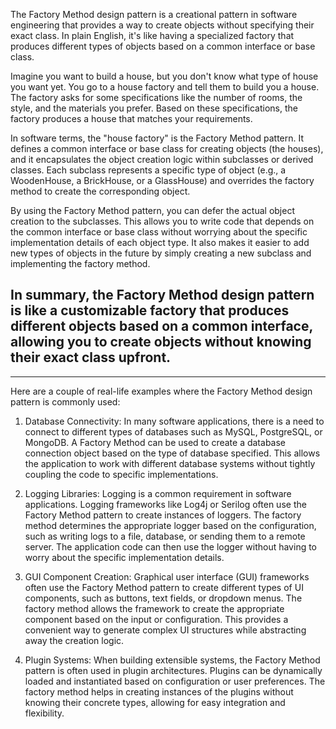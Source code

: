 The Factory Method design pattern is a creational pattern in software engineering that provides a way to create objects without specifying their exact class. In plain English, it's like having a specialized factory that produces different types of objects based on a common interface or base class.

Imagine you want to build a house, but you don't know what type of house you want yet. You go to a house factory and tell them to build you a house. The factory asks for some specifications like the number of rooms, the style, and the materials you prefer. Based on these specifications, the factory produces a house that matches your requirements.

In software terms, the "house factory" is the Factory Method pattern. It defines a common interface or base class for creating objects (the houses), and it encapsulates the object creation logic within subclasses or derived classes. Each subclass represents a specific type of object (e.g., a WoodenHouse, a BrickHouse, or a GlassHouse) and overrides the factory method to create the corresponding object.

By using the Factory Method pattern, you can defer the actual object creation to the subclasses. This allows you to write code that depends on the common interface or base class without worrying about the specific implementation details of each object type. It also makes it easier to add new types of objects in the future by simply creating a new subclass and implementing the factory method.

## In summary, the Factory Method design pattern is like a customizable factory that produces different objects based on a common interface, allowing you to create objects without knowing their exact class upfront.
---
Here are a couple of real-life examples where the Factory Method design pattern is commonly used:

1. Database Connectivity: In many software applications, there is a need to connect to different types of databases such as MySQL, PostgreSQL, or MongoDB. A Factory Method can be used to create a database connection object based on the type of database specified. This allows the application to work with different database systems without tightly coupling the code to specific implementations.

2. Logging Libraries: Logging is a common requirement in software applications. Logging frameworks like Log4j or Serilog often use the Factory Method pattern to create instances of loggers. The factory method determines the appropriate logger based on the configuration, such as writing logs to a file, database, or sending them to a remote server. The application code can then use the logger without having to worry about the specific implementation details.

3. GUI Component Creation: Graphical user interface (GUI) frameworks often use the Factory Method pattern to create different types of UI components, such as buttons, text fields, or dropdown menus. The factory method allows the framework to create the appropriate component based on the input or configuration. This provides a convenient way to generate complex UI structures while abstracting away the creation logic.

4. Plugin Systems: When building extensible systems, the Factory Method pattern is often used in plugin architectures. Plugins can be dynamically loaded and instantiated based on configuration or user preferences. The factory method helps in creating instances of the plugins without knowing their concrete types, allowing for easy integration and flexibility.
